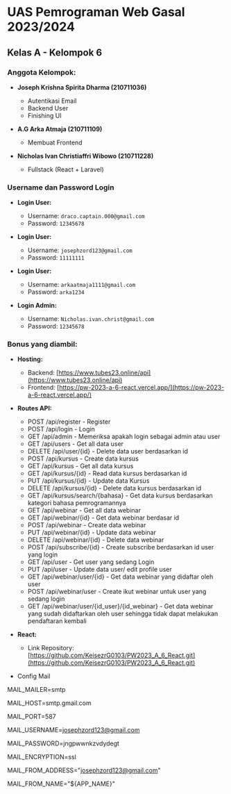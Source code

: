 # UAS Pemrograman Web Gasal 2023/2024

## Kelas A - Kelompok 6

### Anggota Kelompok:
- **Joseph Krishna Spirita Dharma (210711036)**
  - Autentikasi Email
  - Backend User
  - Finishing UI

- **A.G Arka Atmaja (210711109)**
  - Membuat Frontend

- **Nicholas Ivan Christiaffri Wibowo (210711228)**
  - Fullstack (React + Laravel)

### Username dan Password Login
- **Login User:**
  - Username: `draco.captain.000@gmail.com`
  - Password: `12345678`
 
- **Login User:**
  - Username: `josephzord123@gmail.com`
  - Password: `11111111`

- **Login User:**
  - Username: `arkaatmaja1111@gmail.com`
  - Password: `arka1234`
    
- **Login Admin:**
  - Username: `Nicholas.ivan.christ@gmail.com`
  - Password: `12345678`

### Bonus yang diambil:
- **Hosting:**
  - Backend: [https://www.tubes23.online/api](https://www.tubes23.online/api)
  - Frontend: [https://pw-2023-a-6-react.vercel.app/](https://pw-2023-a-6-react.vercel.app/)

- **Routes API:**
  - POST /api/register - Register
  - POST /api/login - Login
  - GET /api/admin - Memeriksa apakah login sebagai admin atau user
  - GET /api/users - Get all data user
  - DELETE /api/user/{id} - Delete data user berdasarkan id
  - POST /api/kursus - Create data kursus
  - GET /api/kursus - Get all data kursus
  - GET /api/kursus/{id} - Read data kursus berdasarkan id
  - PUT /api/kursus/{id} - Update data Kursus
  - DELETE /api/kursus/{id} - Delete data kursus berdasarkan id
  - GET /api/kursus/search/{bahasa} - Get data kursus berdasarkan kategori bahasa pemrogramannya
  - GET /api/webinar - Get all data webinar
  - GET /api/webinar/{id} - Get data webinar berdasar id
  - POST /api/webinar - Create data webinar
  - PUT /api/webinar/{id} - Update data webinar
  - DELETE /api/webinar/{id} - Delete data webinar
  - POST /api/subscribe/{id} - Create subscribe berdasarkan id user yang login
  - GET /api/user - Get user yang sedang Login
  - PUT /api/user - Update data user/ edit profile user
  - GET /api/webinar/user/{id} - Get data webinar yang didaftar oleh user
  - POST /api/webinar/user - Create ikut webinar untuk user yang sedang login
  - GET /api/webinar/user/{id_user}/{id_webinar} - Get data webinar yang sudah didaftarkan oleh user sehingga tidak dapat melakukan pendaftaran kembali

- **React:**
  - Link Repository: [https://github.com/KeisezrG0103/PW2023_A_6_React.git](https://github.com/KeisezrG0103/PW2023_A_6_React.git)
 
- Config Mail 

MAIL_MAILER=smtp

MAIL_HOST=smtp.gmail.com

MAIL_PORT=587

MAIL_USERNAME=josephzord123@gmail.com

MAIL_PASSWORD=jngpwwnkzvdydegt

MAIL_ENCRYPTION=ssl

MAIL_FROM_ADDRESS="josephzord123@gmail.com"

MAIL_FROM_NAME="${APP_NAME}"
